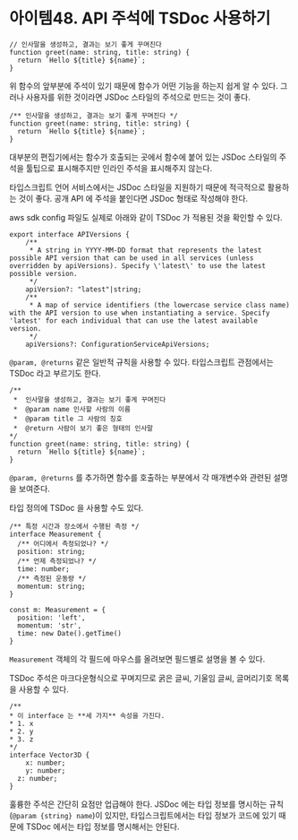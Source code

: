 # 아이템48. API 주석에 TSDoc 사용하기

```tsx
// 인사말을 생성하고, 결과는 보기 좋게 꾸며진다
function greet(name: string, title: string) {
  return `Hello ${title} ${name}`;
}
```

위 함수의 앞부분에 주석이 있기 때문에 함수가 어떤 기능을 하는지 쉽게 알 수 있다. 그러나 사용자를 위한 것이라면 JSDoc 스타일의 주석으로 만드는 것이 좋다.

```tsx
/** 인사말을 생성하고, 결과는 보기 좋게 꾸며진다 */
function greet(name: string, title: string) {
  return `Hello ${title} ${name}`;
}
```

대부분의 편집기에서는 함수가 호출되는 곳에서 함수에 붙어 있는 JSDoc 스타일의 주석을 툴팁으로 표시해주지만 인라인 주석을 표시해주지 않는다.

타입스크립트 언어 서비스에서는 JSDoc 스타일을 지원하기 때문에 적극적으로 활용하는 것이 좋다. 공개 API 에 주석을 붙인다면 JSDoc 형태로 작성해야 한다.

aws sdk config 파일도 실제로 아래와 같이 TSDoc 가 적용된 것을 확인할 수 있다.

```tsx
export interface APIVersions {
    /**
     * A string in YYYY-MM-DD format that represents the latest possible API version that can be used in all services (unless overridden by apiVersions). Specify \'latest\' to use the latest possible version.
     */
    apiVersion?: "latest"|string;
    /**
     * A map of service identifiers (the lowercase service class name) with the API version to use when instantiating a service. Specify 'latest' for each individual that can use the latest available version.
     */
    apiVersions?: ConfigurationServiceApiVersions;
```

`@param, @returns` 같은 일반적 규칙을 사용할 수 있다. 타입스크립트 관점에서는 TSDoc 라고 부르기도 한다.

```tsx
/**
 *  인사말을 생성하고, 결과는 보기 좋게 꾸며진다
 *  @param name 인사할 사람의 이름
 *  @param title 그 사람의 칭호
 *  @return 사람이 보기 좋은 형태의 인사말
*/
function greet(name: string, title: string) {
  return `Hello ${title} ${name}`;
}
```

`@param, @returns` 를 추가하면 함수를 호출하는 부분에서 각 매개변수와 관련된 설명을 보여준다.

타입 정의에 TSDoc 을 사용할 수도 있다.

```tsx
/** 특정 시간과 장소에서 수행된 측정 */
interface Measurement {
  /** 어디에서 측정되었나? */
  position: string;
  /** 언제 측정되었나? */
  time: number;
  /** 측정된 운동량 */
  momentum: string;
}

const m: Measurement = {
  position: 'left',
  momentum: 'str',
  time: new Date().getTime()
}
```

`Measurement` 객체의 각 필드에 마우스를 올려보면 필드별로 설명을 볼 수 있다.

TSDoc 주석은 마크다운형식으로 꾸며지므로 굵은 글씨, 기울임 글씨, 글머리기호 목록을 사용할 수 있다.

```tsx
/**
* 이 interface 는 **세 가지** 속성을 가진다.
* 1. x
* 2. y
* 3. z
*/
interface Vector3D {
	x: number;
	y: number;
  z: number;
}
```

훌륭한 주석은 간단히 요점만 업급해야 한다.  JSDoc 에는 타입 정보를 명시하는 규칙(`@param {string} name`)이 있지만, 타입스크립트에서는 타입 정보가 코드에 있기 때문에 TSDoc 에서는 타입 정보를 명시해서는 안된다.
